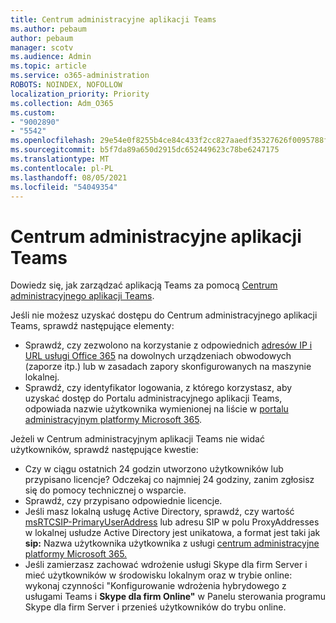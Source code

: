 ```yaml
---
title: Centrum administracyjne aplikacji Teams
ms.author: pebaum
author: pebaum
manager: scotv
ms.audience: Admin
ms.topic: article
ms.service: o365-administration
ROBOTS: NOINDEX, NOFOLLOW
localization_priority: Priority
ms.collection: Adm_O365
ms.custom:
- "9002890"
- "5542"
ms.openlocfilehash: 29e54e0f8255b4ce84c433f2cc827aaedf35327626f0095788faef802763bc53
ms.sourcegitcommit: b5f7da89a650d2915dc652449623c78be6247175
ms.translationtype: MT
ms.contentlocale: pl-PL
ms.lasthandoff: 08/05/2021
ms.locfileid: "54049354"
---
```

# <a name="teams-admin-center"></a>Centrum administracyjne aplikacji Teams

Dowiedz się, jak zarządzać aplikacją Teams za pomocą [Centrum administracyjnego aplikacji Teams](https://docs.microsoft.com/microsoftteams/manage-teams-skypeforbusiness-admin-center).

Jeśli nie możesz uzyskać dostępu do Centrum administracyjnego aplikacji Teams, sprawdź następujące elementy:

- Sprawdź, czy zezwolono na korzystanie z odpowiednich [adresów IP i URL usługi Office 365](https://docs.microsoft.com/Office365/Enterprise/office-365-ip-web-service) na dowolnych urządzeniach obwodowych (zaporze itp.) lub w zasadach zapory skonfigurowanych na maszynie lokalnej.
- Sprawdź, czy identyfikator logowania, z którego korzystasz, aby uzyskać dostęp do Portalu administracyjnego aplikacji Teams, odpowiada nazwie użytkownika wymienionej na liście w [portalu administracyjnym platformy Microsoft 365](https://admin.microsoft.com/Adminportal/Home?source=applauncher#/users).

Jeżeli w Centrum administracyjnym aplikacji Teams nie widać użytkowników, sprawdź następujące kwestie:

- Czy w ciągu ostatnich 24 godzin utworzono użytkowników lub przypisano licencje? Odczekaj co najmniej 24 godziny, zanim zgłosisz się do pomocy technicznej o wsparcie.
- Sprawdź, czy przypisano odpowiednie licencje.
- Jeśli masz lokalną usługę Active Directory, sprawdź, czy wartość [msRTCSIP-PrimaryUserAddress](https://docs.microsoft.com/skypeforbusiness/troubleshoot/online-configuration/msrtcsip-primaryuseraddress-proxyaddaddress) lub adresu SIP w polu ProxyAddresses w lokalnej usłudze Active Directory jest unikatowa, a format jest taki jak **sip:** Nazwa użytkownika użytkownika z usługi [centrum administracyjne platformy Microsoft 365.](https://admin.microsoft.com/Adminportal/Home?source=applauncher#/users)
- Jeśli zamierzasz zachować wdrożenie usługi Skype dla firm Server i mieć użytkowników w środowisku lokalnym oraz w trybie online: wykonaj czynności "Konfigurowanie wdrożenia hybrydowego z usługami Teams i **Skype dla firm Online"** w Panelu sterowania programu Skype dla firm Server i przenieś użytkowników do trybu online.
